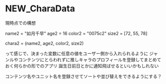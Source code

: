 # NEW_CharaData


現時点での構想

name2 = "如月千早"
age2 = 16
color2 = "0075c2"
size2 = [72, 55, 78]

chara2 = (name2, age2, color2, size2)

って感じで、決まった変数に任意の値をユーザー側から入れられるように
ジャンルやコンテンツにとらわれずに推しキャラのプロフィールを登録してまとめておく何らかの形でのアプリ
誕生日前日とかに通知飛ばせるといいかもしれない

コンテンツ名やユニット名を登録させてソートや並び替えをできるようにする？
